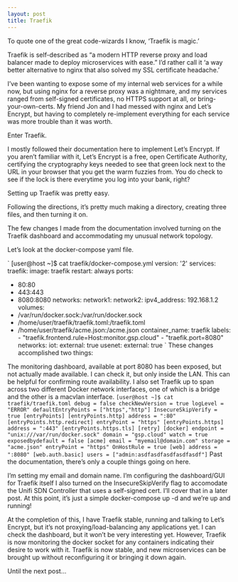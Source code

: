 ```yaml
---
layout: post
title: Traefik
---
```


To quote one of the great code-wizards I know, ‘Traefik is magic.’

Traefik is self-described as “a modern HTTP reverse proxy and load balancer made to deploy microservices with ease.”  I’d rather call it ‘a way better alternative to nginx that also solved my SSL certificate headache.’

I’ve been wanting to expose some of my internal web services for a while now, but using nginx for a reverse proxy was a nightmare, and my services ranged from self-signed certificates, no HTTPS support at all, or bring-your-own-certs. My friend Jon and I had messed with nginx and Let’s Encrypt, but having to completely re-implement everything for each service was more trouble than it was worth.

Enter Traefik.

I mostly followed their documentation here to implement Let’s Encrypt. If you aren’t familiar with it, Let’s Encrypt is a free, open Certificate Authority, certifying the cryptography keys needed to see that green lock next to the URL in your browser that you get the warm fuzzies from. You do check to see if the lock is there everytime you log into your bank, right?

Setting up Traefik was pretty easy.

Following the directions, it’s pretty much making a directory, creating three files, and then turning it on.

The few changes I made from the documentation involved turning on the Traefik dashboard and accommodating my unusual network topology.

Let’s look at the docker-compose yaml file.

`
[user@host ~]$ cat traefik/docker-compose.yml
version: '2'
services:
traefik:
image: traefik
restart: always
ports:
- 80:80
- 443:443
- 8080:8080
      networks:
        network1:
        network2:
          ipv4_address: 192.168.1.2
volumes:
- /var/run/docker.sock:/var/run/docker.sock
- /home/user/traefik/traefik.toml:/traefik.toml
- /home/user/traefik/acme.json:/acme.json
container_name: traefik
      labels:
      - "traefik.frontend.rule=Host:monitor.gsp.cloud"
      - "traefik.port=8080"
networks:
  iot:
    external: true
  usenet:
    external: true
`
These changes accomplished two things:

The monitoring dashboard, available at port 8080 has been exposed, but not actually made available. I can check it, but only inside the LAN. This can be helpful for confirming route availability.
I also set Traefik up to span across two different Docker network interfaces, one of which is a bridge and the other is a macvlan interface.
`
[user@host ~]$ cat traefik/traefik.toml
debug = false
checkNewVersion = true
logLevel = "ERROR"
defaultEntryPoints = ["https","http"]
InsecureSkipVerify = true
[entryPoints]
[entryPoints.http]
address = ":80"
[entryPoints.http.redirect]
entryPoint = "https"
[entryPoints.https]
address = ":443"
[entryPoints.https.tls]
[retry]
[docker]
endpoint = "unix:///var/run/docker.sock"
  domain = "gsp.cloud"
watch = true
exposedbydefault = false
[acme]
  email = "myemail@domain.com"
storage = "acme.json"
entryPoint = "https"
OnHostRule = true
[web]
  address = ":8080"
[web.auth.basic]
  users = ["admin:asdfasdfasdfasdfasdf"]
`
Past the documentation, there’s only a couple things going on here.

I’m setting my email and domain name.
I’m configuring the dashboard/GUI for Traefik itself
I also turned on the InsecureSkipVerify flag to accomodate the Unifi SDN Controller that uses a self-signed cert. I’ll cover that in a later post.
At this point, it’s just a simple docker-compose up -d and we’re up and running!

At the completion of this, I have Traefik stable, running and talking to Let’s Encrypt, but it’s not proxying/load-balancing any applications yet. I can check the dashboard, but it won’t be very interesting yet. However, Traefik is now monitoring the docker socket for any containers indicating their desire to work with it. Traefik is now stable, and new microservices can be brought up without reconfiguring it or bringing it down again.

Until the next post…
